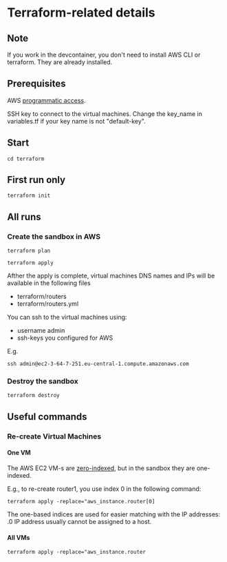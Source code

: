 # Terraform-related details

## Note
If you work in the devcontainer, you don't need to install AWS CLI or terraform. They are already installed.

## Prerequisites
AWS [programmatic access](https://docs.aws.amazon.com/general/latest/gr/aws-sec-cred-types.html#access-keys-and-secret-access-keys).

SSH key to connect to the virtual machines. Change the key_name in variables.tf if your key name is not "default-key".

## Start
`cd terraform`

## First run only
`terraform init`

## All runs
### Create the sandbox in AWS
`terraform plan`

`terraform apply`

Afther the apply is complete, virtual machines DNS names and IPs will be available in the following files
- terraform/routers
- terraform/routers.yml

You can ssh to the virtual machines using:
- username admin
- ssh-keys you configured for AWS

E.g.

`ssh admin@ec2-3-64-7-251.eu-central-1.compute.amazonaws.com`

### Destroy the sandbox
`terraform destroy`

## Useful commands
### Re-create Virtual Machines
#### One VM
The AWS EC2 VM-s are [zero-indexed](https://en.wikipedia.org/wiki/Zero-based_numbering), but in the sandbox they are one-indexed. 

E.g., to re-create router1, you use index 0 in the following command:

`terraform apply -replace="aws_instance.router[0]`

The one-based indices are used for easier matching with the IP addresses: .0 IP address usually cannot be assigned to a host.

#### All VMs
`terraform apply -replace="aws_instance.router`
